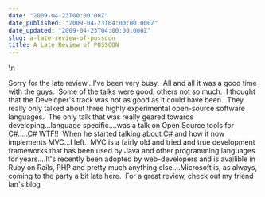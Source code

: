 ```yaml
---
date: "2009-04-23T00:00:00Z"
date_published: "2009-04-23T04:00:00.000Z"
date_updated: "2009-04-23T04:00:00.000Z"
slug: a-late-review-of-posscon
title: A Late Review of POSSCON
---
```


\n    

Sorry for the late review...I've been very busy.  All and all it was a good time with the guys.  Some of the talks were good, others not so much.  I thought that the Developer's track was not as good as it could have been.  They really only talked about three highly experimental open-source software languages.  The only talk that was really geared towards developing...language specific....was a talk on Open Source tools for C#.....C# WTF!!  When he started talking about C# and how it now implements MVC...I left.  MVC is a fairly old and tried and true development frameworks that has been used by Java and other programming languages for years....It's recently been adopted by web-developers and is availible in Ruby on Rails, PHP and pretty much anything else....Microsoft is, as always, coming to the party a bit late here.  For a great review, check out my friend Ian's blog
